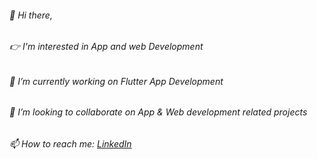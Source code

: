 ###### 👋 Hi there, 
###### 👉 I'm interested in App and web Development
###### 🌱 I’m currently working on Flutter App Development
###### 👯 I’m looking to collaborate on App & Web development related projects
###### 📫 How to reach me: [LinkedIn](https://www.linkedin.com/in/sushmitha-tp-a64058193/)

